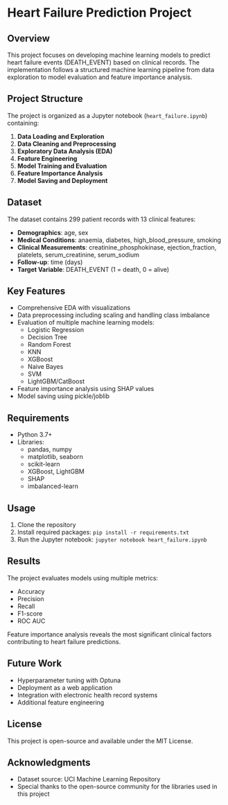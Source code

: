 # Heart Failure Prediction Project

## Overview
This project focuses on developing machine learning models to predict heart failure events (DEATH_EVENT) based on clinical records. The implementation follows a structured machine learning pipeline from data exploration to model evaluation and feature importance analysis.

## Project Structure
The project is organized as a Jupyter notebook (`heart_failure.ipynb`) containing:
1. **Data Loading and Exploration**
2. **Data Cleaning and Preprocessing**
3. **Exploratory Data Analysis (EDA)**
4. **Feature Engineering**
5. **Model Training and Evaluation**
6. **Feature Importance Analysis**
7. **Model Saving and Deployment**

## Dataset
The dataset contains 299 patient records with 13 clinical features:
* **Demographics**: age, sex
* **Medical Conditions**: anaemia, diabetes, high_blood_pressure, smoking
* **Clinical Measurements**: creatinine_phosphokinase, ejection_fraction, platelets, serum_creatinine, serum_sodium
* **Follow-up**: time (days)
* **Target Variable**: DEATH_EVENT (1 = death, 0 = alive)

## Key Features
* Comprehensive EDA with visualizations
* Data preprocessing including scaling and handling class imbalance
* Evaluation of multiple machine learning models:
   * Logistic Regression
   * Decision Tree
   * Random Forest
   * KNN
   * XGBoost
   * Naive Bayes
   * SVM
   * LightGBM/CatBoost
* Feature importance analysis using SHAP values
* Model saving using pickle/joblib

## Requirements
* Python 3.7+
* Libraries:
   * pandas, numpy
   * matplotlib, seaborn
   * scikit-learn
   * XGBoost, LightGBM
   * SHAP
   * imbalanced-learn

## Usage
1. Clone the repository
2. Install required packages: `pip install -r requirements.txt`
3. Run the Jupyter notebook: `jupyter notebook heart_failure.ipynb`

## Results
The project evaluates models using multiple metrics:
* Accuracy
* Precision
* Recall
* F1-score
* ROC AUC

Feature importance analysis reveals the most significant clinical factors contributing to heart failure predictions.

## Future Work
* Hyperparameter tuning with Optuna
* Deployment as a web application
* Integration with electronic health record systems
* Additional feature engineering

## License
This project is open-source and available under the MIT License.

## Acknowledgments
* Dataset source: UCI Machine Learning Repository
* Special thanks to the open-source community for the libraries used in this project
